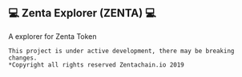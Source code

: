 ## :computer: Zenta  Explorer (ZENTA) :computer:

A explorer for Zenta Token

```
This project is under active development, there may be breaking changes.
*Copyright all rights reserved Zentachain.io 2019

